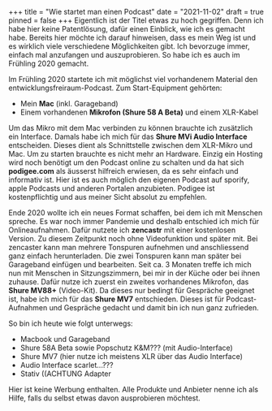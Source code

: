 +++
title = "Wie startet man einen Podcast"
date = "2021-11-02"
draft = true
pinned = false
+++
Eigentlich ist der Titel etwas zu hoch gegriffen. Denn ich habe hier keine Patentlösung, dafür einen Einblick, wie ich es gemacht habe. Bereits hier möchte ich darauf hinweisen, dass es mein Weg ist und es wirklich viele verschiedene Möglichkeiten gibt. Ich bevorzuge immer, einfach mal anzufangen und auszuprobieren. So habe ich es auch im Frühling 2020 gemacht.

Im Frühling 2020 startete ich mit möglichst viel vorhandenem Material den entwicklungsfreiraum-Podcast. Zum Start-Equipment gehörten:

* Mein **Mac** (inkl. Garageband)
* Einem vorhandenen **Mikrofon (Shure 58 A Beta)** und einem XLR-Kabel

Um das Mikro mit dem Mac verbinden zu können brauchte ich zusätzlich ein Interface. Damals habe ich mich für das **Shure MVi Audio Interface** entscheiden. Dieses dient als Schnittstelle zwischen dem XLR-Mikro und Mac. Um zu starten brauchte es nicht mehr an Hardware. Einzig ein Hosting wird noch benötigt um den Podcast online zu schalten und da hat sich **podigee.com** als äusserst hilfreich erwiesen, da es sehr einfach und informativ ist. Hier ist es auch möglich den eigenen Podcast auf sporify, apple Podcasts und anderen Portalen anzubieten. Podigee ist kostenpflichtig und aus meiner Sicht absolut zu empfehlen.

Ende 2020 wollte ich ein neues Format schaffen, bei dem ich mit Menschen spreche. Es war noch immer Pandemie und deshalb entschied ich mich für Onlineaufnahmen. Dafür nutzete ich **zencastr** mit einer kostenlosen Version. Zu diesem Zeitpunkt noch ohne Videofunktion und später mit. Bei zencaster kann man mehrere Tonspuren aufnehmen und anschliessend ganz einfach herunterladen. Die zwei Tonspuren kann man später bei Garageband einfügen und bearbeiten. Seit ca. 3 Monaten treffe ich mich nun mit Menschen in Sitzungszimmern, bei mir in der Küche oder bei ihnen zuhause. Dafür nutze ich zuerst ein zweites vorhandenes Mikrofon, das **Shure MV88+** (Video-Kit). Da dieses nur bedingt für Gespräche geeignet ist, habe ich mich für das **Shure MV7** entschieden. Dieses ist für Podcast-Aufnahmen und Gespräche gedacht und damit bin ich nun ganz zufrieden. 

So bin ich heute wie folgt unterwegs:

* Macbook und Garageband
* Shure 58A Beta sowie Popschutz K&M??? (mit Audio-Interface) 
* Shure MV7 (hier nutze ich meistens XLR über das Audio Interface)
* Audio Interface scarlet...???
* Stativ ((ACHTUNG Adapter



Hier ist keine Werbung enthalten. Alle Produkte und Anbieter nenne ich als Hilfe, falls du selbst etwas davon ausprobieren möchtest.